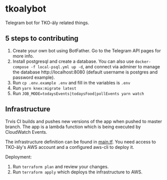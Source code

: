 # tkoalybot

Telegram bot for TKO-äly related things.

## 5 steps to contributing

1. Create your own bot using BotFather. Go to the Telegram API pages for more info.
2. Install postgresql and create a database. You can also use `docker-compose -f local-psql.yml up -d`, and connect via adminer to manage the database http://localhost:8080 (default username is postgres and password example).
3. Run `cp .env.example .env` and fill in the variables is `.env`
4. Run `yarn knex:migrate latest`
5. Run `JOB_MODE=todaysEvents|todaysFood|pollEvents yarn watch`

## Infrastructure

Trvis CI builds and pushes new versions of the app when pushed to master branch. The app is a lambda function which is being executed by CloudWatch Events.

The infrastructure definition can be found in [main.tf](/deploy/main.tf). You need access to TKO-äly's AWS account and a configured aws-cli to deploy it.

Deployment:

1. Run `terraform plan` and review your changes.
2. Run `terraform apply` which deploys the infrastructure to AWS.
